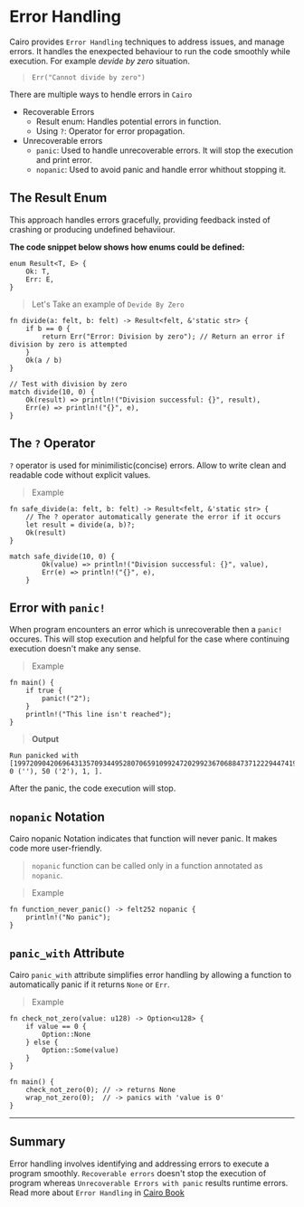 # Error Handling

Cairo provides `Error Handling` techniques to address issues, and manage errors. It handles the enexpected behaviour to run the code smoothly while execution.
For example *devide by zero* situation.
> `Err("Cannot divide by zero")`

There are multiple ways to hendle errors in `Cairo`
- Recoverable Errors
    - Result enum: Handles potential errors in function.
    - Using `?`: Operator for error propagation.
- Unrecoverable errors
    - `panic`: Used to handle unrecoverable errors. It will stop the execution and print error.
    - `nopanic`: Used to avoid panic and handle error whithout stopping it.

## The Result Enum
This approach handles errors gracefully, providing feedback insted of crashing or producing undefined behaviiour.

**The code snippet below shows how enums could be defined:**
```
enum Result<T, E> {
    Ok: T,
    Err: E,
}
```

> Let's Take an example of `Devide By Zero` 
```
fn divide(a: felt, b: felt) -> Result<felt, &'static str> {
    if b == 0 {
        return Err("Error: Division by zero"); // Return an error if division by zero is attempted
    }
    Ok(a / b)
}
```

```
// Test with division by zero
match divide(10, 0) {
    Ok(result) => println!("Division successful: {}", result),
    Err(e) => println!("{}", e),
}
```
## The `?` Operator
`?` operator is used for minimilistic(concise) errors. Allow to write clean and readable code without explicit values.

>Example
```
fn safe_divide(a: felt, b: felt) -> Result<felt, &'static str> {
    // The ? operator automatically generate the error if it occurs
    let result = divide(a, b)?;
    Ok(result)
}
```

```
match safe_divide(10, 0) {
        Ok(value) => println!("Division successful: {}", value),
        Err(e) => println!("{}", e),
    }
```

## Error with `panic!` 
When program encounters an error which is unrecoverable then a `panic!` occures. This will stop execution and helpful for the case where continuing execution doesn't make any sense.

> Example
```
fn main() {
    if true {
        panic!("2");
    }
    println!("This line isn't reached");
}
```
> **Output** 
``` 
Run panicked with [1997209042069643135709344952807065910992472029923670688473712229447419591075, 0 (''), 50 ('2'), 1, ].
```

After the panic, the code execution will stop.

## `nopanic` Notation
Cairo nopanic Notation indicates that function will never panic. It makes code more user-friendly. 
> `nopanic` function can be called only in a function annotated as `nopanic`.

> Example
```
fn function_never_panic() -> felt252 nopanic {
    println!("No panic");
}
```

## `panic_with` Attribute
Cairo `panic_with` attribute simplifies error handling by allowing a function to automatically panic if it returns `None` or `Err`.

> Example
```
fn check_not_zero(value: u128) -> Option<u128> {
    if value == 0 {
        Option::None
    } else {
        Option::Some(value)
    }
}

fn main() {
    check_not_zero(0); // -> returns None
    wrap_not_zero(0);  // -> panics with 'value is 0'
}
```

---
## Summary
Error handling involves identifying and addressing errors to execute a program smoothly. `Recoverable errors` doesn't stop the execution of program whereas `Unrecoverable Errors with panic` results runtime errors. Read more about `Error Handling` in [Cairo Book](https://book.cairo-lang.org/ch09-00-error-handling.html)
